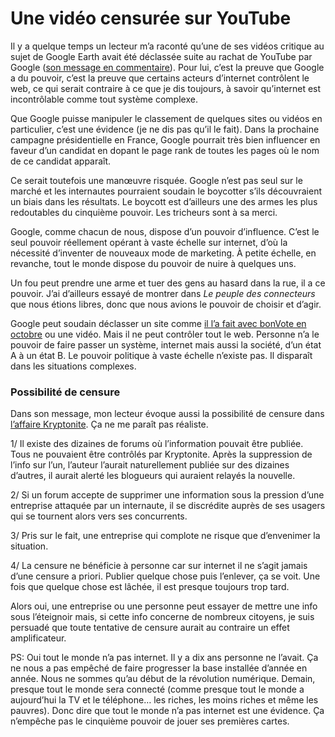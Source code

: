 # Une vidéo censurée sur YouTube

Il y a quelque temps un lecteur m’a raconté qu’une de ses vidéos critique au sujet de Google Earth avait été déclassée suite au rachat de YouTube par Google ([son message en commentaire](/2007/01/13/une-video-censuree-sur-youtube/#comment-7244)). Pour lui, c’est la preuve que Google a du pouvoir, c’est la preuve que certains acteurs d’internet contrôlent le web, ce qui serait contraire à ce que je dis toujours, à savoir qu’internet est incontrôlable comme tout système complexe.

Que Google puisse manipuler le classement de quelques sites ou vidéos en particulier, c’est une évidence (je ne dis pas qu’il le fait). Dans la prochaine campagne présidentielle en France, Google pourrait très bien influencer en faveur d’un candidat en dopant le page rank de toutes les pages où le nom de ce candidat apparaît.

Ce serait toutefois une manœuvre risquée. Google n’est pas seul sur le marché et les internautes pourraient soudain le boycotter s’ils découvraient un biais dans les résultats. Le boycott est d’ailleurs une des armes les plus redoutables du cinquième pouvoir. Les tricheurs sont à sa merci.

Google, comme chacun de nous, dispose d’un pouvoir d’influence. C’est le seul pouvoir réellement opérant à vaste échelle sur internet, d’où la nécessité d’inventer de nouveaux mode de marketing. À petite échelle, en revanche, tout le monde dispose du pouvoir de nuire à quelques uns.

Un fou peut prendre une arme et tuer des gens au hasard dans la rue, il a ce pouvoir. J’ai d’ailleurs essayé de montrer dans *Le peuple des connecteurs* que nous étions libres, donc que nous avions le pouvoir de choisir et d’agir.

Google peut soudain déclasser un site comme [il l’a fait avec bonVote en octobre](/2006/10/09/bonvote-otage-de-google-bis/) ou une vidéo. Mais il ne peut contrôler tout le web. Personne n’a le pouvoir de faire passer un système, internet mais aussi la société, d’un état A à un état B. Le pouvoir politique à vaste échelle n’existe pas. Il disparaît dans les situations complexes.

### Possibilité de censure

Dans son message, mon lecteur évoque aussi la possibilité de censure dans [l’affaire Kryptonite](/2006/11/27/une-histoire-de-deux-roues). Ça ne me paraît pas réaliste.

1/ Il existe des dizaines de forums où l’information pouvait être publiée. Tous ne pouvaient être contrôlés par Kryptonite. Après la suppression de l’info sur l’un, l’auteur l’aurait naturellement publiée sur des dizaines d’autres, il aurait alerté les blogueurs qui auraient relayés la nouvelle.

2/ Si un forum accepte de supprimer une information sous la pression d’une entreprise attaquée par un internaute, il se discrédite auprès de ses usagers qui se tournent alors vers ses concurrents.

3/ Pris sur le fait, une entreprise qui complote ne risque que d’envenimer la situation.

4/ La censure ne bénéficie à personne car sur internet il ne s’agit jamais d’une censure a priori. Publier quelque chose puis l’enlever, ça se voit. Une fois que quelque chose est lâchée, il est presque toujours trop tard.

Alors oui, une entreprise ou une personne peut essayer de mettre une info sous l’éteignoir mais, si cette info concerne de nombreux citoyens, je suis persuadé que toute tentative de censure aurait au contraire un effet amplificateur.

PS: Oui tout le monde n’a pas internet. Il y a dix ans personne ne l’avait. Ça ne nous a pas empêché de faire progresser la base installée d’année en année. Nous ne sommes qu’au début de la révolution numérique. Demain, presque tout le monde sera connecté (comme presque tout le monde a aujourd’hui la TV et le téléphone… les riches, les moins riches et même les pauvres). Donc dire que tout le monde n’a pas internet est une évidence. Ça n’empêche pas le cinquième pouvoir de jouer ses premières cartes.